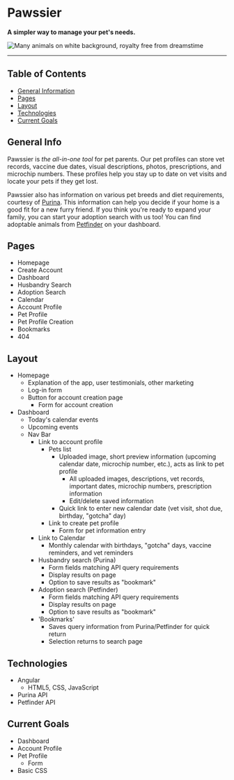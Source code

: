 # Pawssier
**A simpler way to manage your pet's needs.**

![Many animals on white background, royalty free from dreamstime](https://thumbs.dreamstime.com/b/dogs-cats-isolated-different-against-white-background-96932856.jpg)
- - - -
## Table of Contents
* [General Information](#general_info)
* [Pages](#pages)
* [Layout](#layout)
* [Technologies](#technologies)
* [Current Goals](#current-goals)

## General Info
Pawssier is _the all-in-one tool_ for pet parents. Our pet profiles can store vet records, vaccine due dates, visual descriptions, photos, prescriptions, and microchip numbers. These profiles help you stay up to date on vet visits and locate your pets if they get lost.

Pawssier also has information on various pet breeds and diet requirements, courtesy of [Purina](https://www.purina.com/). This information can help you decide if your home is a good fit for a new furry friend. If you think you're ready to expand your family, you can start your adoption search with us too! You can find adoptable animals from [Petfinder](https://www.petfinder.com/) on your dashboard.

## Pages
* Homepage
* Create Account
* Dashboard
* Husbandry Search
* Adoption Search
* Calendar
* Account Profile
* Pet Profile
* Pet Profile Creation
* Bookmarks
* 404

## Layout

- Homepage
    - Explanation of the app, user testimonials, other marketing
    - Log-in form
    - Button for account creation page
        - Form for account creation
- Dashboard
    - Today's calendar events
    - Upcoming events
    - Nav Bar
        - Link to account profile
            - Pets list 
                - Uploaded image, short preview information (upcoming calendar date, microchip number, etc.), acts as link to pet profile
                    - All uploaded images, descriptions, vet records, important dates, microchip numbers, prescription information
                    - Edit/delete saved information
                - Quick link to enter new calendar date (vet visit, shot due, birthday, "gotcha" day)
            - Link to create pet profile
                - Form for pet information entry
        - Link to Calendar
            - Monthly calendar with birthdays, "gotcha" days, vaccine reminders, and vet reminders
        - Husbandry search (Purina)
            - Form fields matching API query requirements
            - Display results on page
            - Option to save results as "bookmark"
        - Adoption search (Petfinder)
            - Form fields matching API query requirements
            - Display results on page
            - Option to save results as "bookmark"
        - 'Bookmarks'
            - Saves query information from Purina/Petfinder for quick return
            - Selection returns to search page

## Technologies
* Angular
    * HTML5, CSS, JavaScript
* Purina API
* Petfinder API

## Current Goals
- Dashboard
- Account Profile
- Pet Profile
    - Form
- Basic CSS